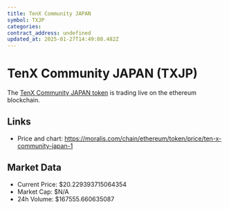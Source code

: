 ```yaml
---
title: TenX Community JAPAN
symbol: TXJP
categories: 
contract_address: undefined
updated_at: 2025-01-27T14:49:08.482Z
---
```


# TenX Community JAPAN (TXJP)
The [TenX Community JAPAN token](https://moralis.com/chain/ethereum/token/price/ten-x-community-japan-1) is trading live on the ethereum blockchain.

## Links
- Price and chart: https://moralis.com/chain/ethereum/token/price/ten-x-community-japan-1

## Market Data
- Current Price: $20.229393715064354
- Market Cap: $N/A
- 24h Volume: $167555.660635087
